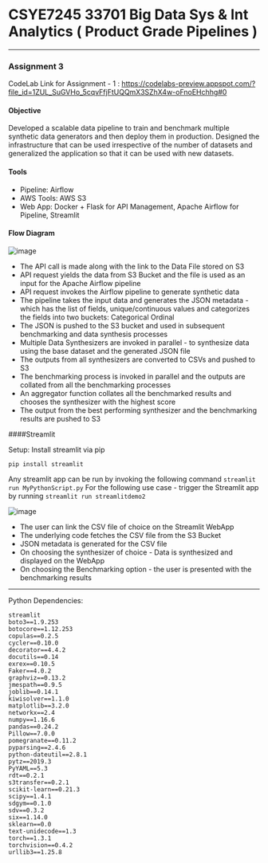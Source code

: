 # CSYE7245 33701 Big Data Sys & Int Analytics ( Product Grade Pipelines )



******************************************************************************************************************************

### Assignment 3
CodeLab Link for Assignment - 1 : https://codelabs-preview.appspot.com/?file_id=1ZUL_SuGVHo_5cqvFfjFtUQQmX3SZhX4w-oFnoEHchhg#0

#### Objective
Developed a scalable data pipeline to train and benchmark multiple synthetic data generators and then deploy them in production.
Designed the infrastructure that can be used irrespective of the number of datasets and generalized the application so that it can be used with new datasets. 


#### Tools
 - Pipeline: Airflow
 - AWS Tools: AWS S3 
 - Web App: Docker + Flask for API Management, Apache Airflow for Pipeline, Streamlit

#### Flow Diagram
![image](https://user-images.githubusercontent.com/47194856/77825152-dc0acc80-70dd-11ea-8287-d052ef09e308.png)

- The API call is made along with the link to the Data File stored on S3 
- API request yields the data from S3 Bucket and the file is used as an input for the Apache Airflow pipeline 
- API request invokes the Airflow pipeline to generate synthetic data
- The pipeline takes the input data and generates the JSON metadata - which has the list of fields, unique/continuous values and  	   categorizes the fields into two buckets:
	Categorical 
	Ordinal
- The JSON is pushed to the S3 bucket and used in subsequent benchmarking and data synthesis processes
- Multiple Data Synthesizers are invoked in parallel - to synthesize data using the base dataset and the generated JSON file 
- The outputs from all synthesizers are converted to CSVs and pushed to S3
- The benchmarking process is invoked in parallel and the outputs are collated from all the benchmarking processes
- An aggregator function collates all the benchmarked results and chooses the synthesizer with the highest score
- The output from the best performing synthesizer and the benchmarking results are pushed to S3 

####Streamlit

Setup: Install streamlit via pip 

`pip install streamlit` 

Any streamlit app can be run by invoking the following command `streamlit run MyPythonScript.py`
For the following use case - trigger the Streamlit app by running `streamlit run streamlitdemo2`


![image](https://user-images.githubusercontent.com/47194856/77825276-91d61b00-70de-11ea-95d4-8d722a3ead38.png)

- The user can link the CSV file of choice on the Streamlit WebApp
- The underlying code fetches the CSV file from the S3 Bucket 
- JSON metadata is generated for the CSV file
- On choosing the synthesizer of choice - Data is synthesized and displayed on the WebApp
- On choosing the Benchmarking option - the user is presented with the benchmarking results

****************************************************************************************************************************************

Python Dependencies: 

```
streamlit
boto3==1.9.253
botocore==1.12.253
copulas==0.2.5
cycler==0.10.0
decorator==4.4.2
docutils==0.14
exrex==0.10.5
Faker==4.0.2
graphviz==0.13.2
jmespath==0.9.5
joblib==0.14.1
kiwisolver==1.1.0
matplotlib==3.2.0
networkx==2.4
numpy==1.16.6
pandas==0.24.2
Pillow==7.0.0
pomegranate==0.11.2
pyparsing==2.4.6
python-dateutil==2.8.1
pytz==2019.3
PyYAML==5.3
rdt==0.2.1
s3transfer==0.2.1
scikit-learn==0.21.3
scipy==1.4.1
sdgym==0.1.0
sdv==0.3.2
six==1.14.0
sklearn==0.0
text-unidecode==1.3
torch==1.3.1
torchvision==0.4.2
urllib3==1.25.8
```

